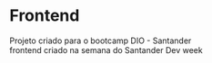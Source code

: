 # Frontend
Projeto criado para o bootcamp DIO - Santander
<br>
frontend criado na semana do Santander Dev week
